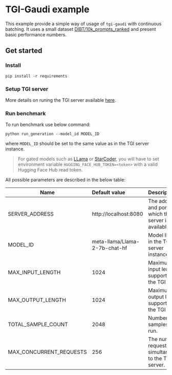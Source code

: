 # TGI-Gaudi example

This example provide a simple way of usage of `tgi-gaudi` with continuous batching. It uses a small dataset [DIBT/10k_prompts_ranked](https://huggingface.co/datasets/DIBT/10k_prompts_ranked) and present basic performance numbers.

## Get started

### Install

```
pip install -r requirements
```

### Setup TGI server

More details on runing the TGI server available [here](https://github.com/huggingface/tgi-gaudi/blob/habana-main/README.md#running-tgi-on-gaudi).

### Run benchmark

To run benchmark use below command:

```
python run_generation --model_id MODEL_ID
```
where `MODEL_ID` should be set to the same value as in the TGI server instance.
> For gated models such as [LLama](https://huggingface.co/meta-llama) or [StarCoder](https://huggingface.co/bigcode/starcoder), you will have to set environment variable `HUGGING_FACE_HUB_TOKEN=<token>` with a valid Hugging Face Hub read token.

All possible parameters are described in the below table:
<div align="left">

| Name                      | Default value                 | Description                                                   |
| ------------------------- | :---------------------------- | :------------------------------------------------------------ |
| SERVER_ADDRESS            | http://localhost:8080         | The address and port at which the TGI server is available.    |
| MODEL_ID                  | meta-llama/Llama-2-7b-chat-hf | Model ID used in the TGI server instance.                     |
| MAX_INPUT_LENGTH          | 1024                          | Maximum input length supported by the TGI server.             |
| MAX_OUTPUT_LENGTH         | 1024                          | Maximum output length supported by the TGI server.            |
| TOTAL_SAMPLE_COUNT        | 2048                          | Number of samples to run.                                     |
| MAX_CONCURRENT_REQUESTS   | 256                           | The number of requests sent simultaneously to the TGI server. |

</div>